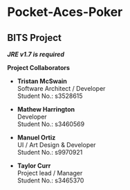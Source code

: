 # Pocket-Aces-Poker
BITS Project
---
***JRE v1.7 is required***
  
    
**Project Collaborators**
* **Tristan McSwain**  
Software Architect / Developer  
Student No.: s3528615

* **Mathew Harrington**  
Developer  
Student No.: s3460569

* **Manuel Ortiz**  
UI / Art Design & Developer  
Student No.: s9970921

* **Taylor Curr**  
Project lead / Manager  
Student No.: s3465370
